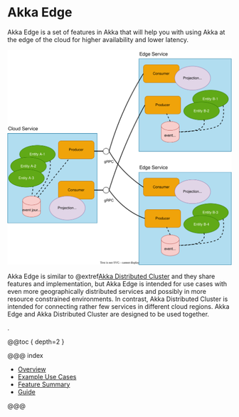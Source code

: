 # Akka Edge

Akka Edge is a set of features in Akka that will help you with using Akka at the edge of the cloud for higher
availability and lower latency.

![Diagram showing an overview of Akka Edge](images/overview.svg)

Akka Edge is similar to @extref[Akka Distributed Cluster](akka-distributed-cluster:) and they share features and
implementation, but Akka Edge is intended for use cases with even more geographically distributed services and
possibly in more resource constrained environments. In contrast, Akka Distributed Cluster is intended for
connecting rather few services in different cloud regions. Akka Edge and Akka Distributed Cluster are designed
to be used together.

.

@@toc { depth=2 }

@@@ index

* [Overview](overview.md)
* [Example Use Cases](use-cases.md)
* [Feature Summary](feature-summary.md)
* [Guide](guide.md)

@@@
